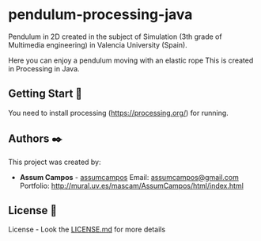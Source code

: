 # pendulum-processing-java
Pendulum in 2D created in the subject of Simulation (3th grade of Multimedia engineering) in Valencia University (Spain).

Here you can enjoy a pendulum moving with an elastic rope
This is created in Processing in Java.


## Getting Start 🚀

You need to install processing (https://processing.org/) for running.


## Authors ✒️

This project was created by:

* **Assum Campos** - [assumcampos](https://github.com/assumcampos)
Email: assumcampos@gmail.com
Portfolio: http://mural.uv.es/mascam/AssumCampos/html/index.html

## License 📄

License  - Look the [LICENSE.md](LICENSE.txt) for more details
